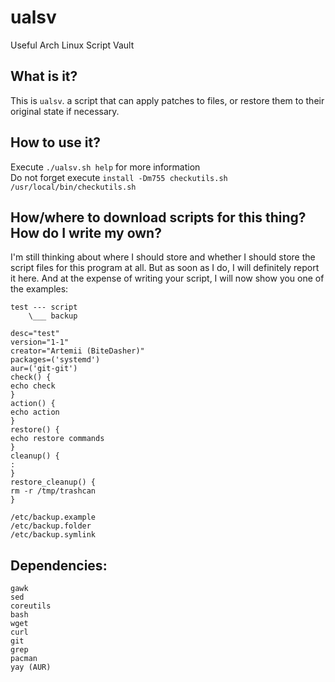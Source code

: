 # ualsv
Useful Arch Linux Script Vault

## What is it?
This is `ualsv`. a script that can apply patches to files, or restore them to their original state if necessary.

## How to use it?
Execute `./ualsv.sh help` for more information \
Do not forget execute `install -Dm755 checkutils.sh /usr/local/bin/checkutils.sh`

## How/where to download scripts for this thing? How do I write my own?
I'm still thinking about where I should store and whether I should store the script files for this program at all. But as soon as I do, I will definitely report it here. And at the expense of writing your script, I will now show you one of the examples:
```
test --- script
    \___ backup
```
```
desc="test"
version="1-1"
creator="Artemii (BiteDasher)"
packages=('systemd')
aur=('git-git')
check() {
echo check
}
action() {
echo action
}
restore() {
echo restore commands
}
cleanup() {
:
}
restore_cleanup() {
rm -r /tmp/trashcan
}
```
```
/etc/backup.example
/etc/backup.folder
/etc/backup.symlink
```

## Dependencies:
`gawk` \
`sed` \
`coreutils` \
`bash` \
`wget` \
`curl` \
`git` \
`grep` \
`pacman` \
`yay (AUR)`
